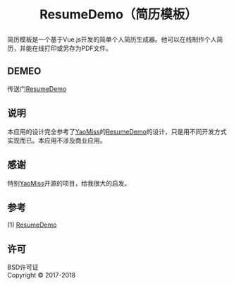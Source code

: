 # <p align="center">ResumeDemo（简历模板）</p> #

简历模板是一个基于Vue.js开发的简单个人简历生成器。他可以在线制作个人简历，并能在线打印或另存为PDF文件。

## DEMEO 
传送门[ResumeDemo](http://XBC125905.github.io/ResumeDemo)
## 说明
本应用的设计完全参考了[YaoMiss](https://github.com/YaoMiss/YaoMiss.github.io)的[ResumeDemo](https://github.com/YaoMiss/ResumeDemo)的设计，只是用不同开发方式实现而已。本应用不涉及商业应用。
## 感谢
特别[YaoMiss](https://github.com/YaoMiss/YaoMiss.github.io)开源的项目，给我很大的启发。
## 参考
(1) [ResumeDemo](https://github.com/YaoMiss/ResumeDemo)
## 许可
BSD许可证<br>
Copyright © 2017-2018
